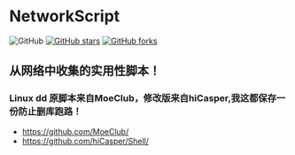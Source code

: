 # NetworkScript

![GitHub](https://img.shields.io/github/license/mashape/apistatus.svg)
[![GitHub stars](https://img.shields.io/github/stars/ToyoDAdoubi/doubi.svg?style=popout&label=Stars)](https://github.com/nomoneynolife/NetworkScript/stargazers)
[![GitHub forks](https://img.shields.io/github/forks/ToyoDAdoubi/doubi.svg?style=popout&label=Fork)](https://github.com/nomoneynolife/NetworkScript/fork)

## 从网络中收集的实用性脚本！

### Linux dd 原脚本来自MoeClub，修改版来自hiCasper,我这都保存一份防止删库跑路！
 - https://github.com/MoeClub/
 - https://github.com/hiCasper/Shell/
